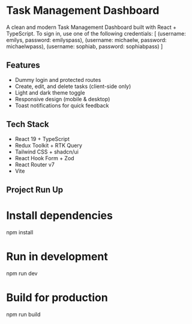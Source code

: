 # Task Management Dashboard

A clean and modern Task Management Dashboard built with React + TypeScript.
To sign in, use one of the following credentials:
[
(username: emilys, password: emilyspass),
(username: michaelw, password: michaelwpass),
(username: sophiab, password: sophiabpass)
]

## Features

-   Dummy login and protected routes
-   Create, edit, and delete tasks (client-side only)
-   Light and dark theme toggle
-   Responsive design (mobile & desktop)
-   Toast notifications for quick feedback

## Tech Stack

-   React 19 + TypeScript
-   Redux Toolkit + RTK Query
-   Tailwind CSS + shadcn/ui
-   React Hook Form + Zod
-   React Router v7
-   Vite

## Project Run Up

# Install dependencies

npm install

# Run in development

npm run dev

# Build for production

npm run build
